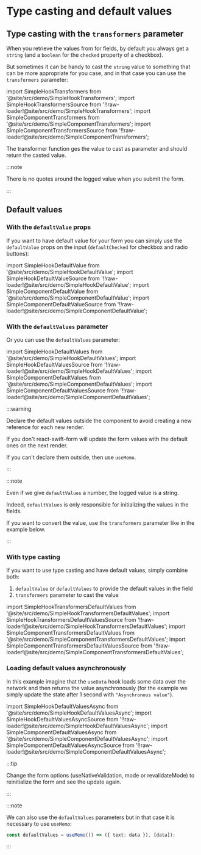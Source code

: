 # Type casting and default values

## Type casting with the `transformers` parameter

When you retrieve the values from for fields, by default you always get a `string` (and a `boolean` for the `checked` property of a checkbox).

But sometimes it can be handy to cast the `string` value to something that can be more appropriate for you case, and in that case you can use the `transformers` parameter:

import SimpleHookTransformers from '@site/src/demo/SimpleHookTransformers';
import SimpleHookTransformersSource from '!!raw-loader!@site/src/demo/SimpleHookTransformers';
import SimpleComponentTransformers from '@site/src/demo/SimpleComponentTransformers';
import SimpleComponentTransformersSource from '!!raw-loader!@site/src/demo/SimpleComponentTransformers';

<DemoTabs Component={SimpleComponentTransformers} Hook={SimpleHookTransformers} componentCode={SimpleComponentTransformersSource} componentMetastring="{5,14}" hookCode={SimpleHookTransformersSource} hookMetastring="{5,16}" withModes withRevalidateModes />

The transformer function ges the value to cast as parameter and should return the casted value.

:::note

There is no quotes around the logged value when you submit the form.

:::

## Default values

### With the `defaultValue` props

If you want to have default value for your form you can simply use the `defaultValue` props on the input (`defaultChecked` for checkbox and radio buttons):

import SimpleHookDefaultValue from '@site/src/demo/SimpleHookDefaultValue';
import SimpleHookDefaultValueSource from '!!raw-loader!@site/src/demo/SimpleHookDefaultValue';
import SimpleComponentDefaultValue from '@site/src/demo/SimpleComponentDefaultValue';
import SimpleComponentDefaultValueSource from '!!raw-loader!@site/src/demo/SimpleComponentDefaultValue';

<DemoTabs Component={SimpleComponentDefaultValue} Hook={SimpleHookDefaultValue} componentCode={SimpleComponentDefaultValueSource} componentMetastring="{15}" hookCode={SimpleHookDefaultValueSource} hookMetastring="{18}" withModes withRevalidateModes />

### With the `defaultValues` parameter

Or you can use the `defaultValues` parameter:

import SimpleHookDefaultValues from '@site/src/demo/SimpleHookDefaultValues';
import SimpleHookDefaultValuesSource from '!!raw-loader!@site/src/demo/SimpleHookDefaultValues';
import SimpleComponentDefaultValues from '@site/src/demo/SimpleComponentDefaultValues';
import SimpleComponentDefaultValuesSource from '!!raw-loader!@site/src/demo/SimpleComponentDefaultValues';

<DemoTabs Component={SimpleComponentDefaultValues} Hook={SimpleHookDefaultValues} componentCode={SimpleComponentDefaultValuesSource} componentMetastring="{5,14}" hookCode={SimpleHookDefaultValuesSource} hookMetastring="{5,15}" withModes withRevalidateModes />

:::warning

Declare the default values outside the component to avoid creating a new reference for each new render.

If you don't react-swift-form will update the form values with the default ones on the next render.

If you can't declare them outside, then use `useMemo`.

:::

:::note

Even if we give `defaultValues` a number, the logged value is a string.

Indeed, `defaultValues` is only responsible for initializing the values in the fields.

If you want to convert the value, use the `transformers` parameter like in the example below.

:::

### With type casting

If you want to use type casting and have default values, simply combine both:

1. `defaultValue` or `defaultValues` to provide the default values in the field
2. `transformers` parameter to cast the value

import SimpleHookTransformersDefaultValues from '@site/src/demo/SimpleHookTransformersDefaultValues';
import SimpleHookTransformersDefaultValuesSource from '!!raw-loader!@site/src/demo/SimpleHookTransformersDefaultValues';
import SimpleComponentTransformersDefaultValues from '@site/src/demo/SimpleComponentTransformersDefaultValues';
import SimpleComponentTransformersDefaultValuesSource from '!!raw-loader!@site/src/demo/SimpleComponentTransformersDefaultValues';

<DemoTabs Component={SimpleComponentTransformersDefaultValues} Hook={SimpleHookTransformersDefaultValues} componentCode={SimpleComponentTransformersDefaultValuesSource} componentMetastring="{5,6,17,19}" hookCode={SimpleHookTransformersDefaultValuesSource} hookMetastring="{5,6,16,18}" withModes withRevalidateModes />

### Loading default values asynchronously

In this example imagine that the `useData` hook loads some data over the network and then returns the value asynchronously (for the example we simply update the state after 1 second with `"Asynchronous value"`).

import SimpleHookDefaultValuesAsync from '@site/src/demo/SimpleHookDefaultValuesAsync';
import SimpleHookDefaultValuesAsyncSource from '!!raw-loader!@site/src/demo/SimpleHookDefaultValuesAsync';
import SimpleComponentDefaultValuesAsync from '@site/src/demo/SimpleComponentDefaultValuesAsync';
import SimpleComponentDefaultValuesAsyncSource from '!!raw-loader!@site/src/demo/SimpleComponentDefaultValuesAsync';

<DemoTabs Component={SimpleComponentDefaultValuesAsync} Hook={SimpleHookDefaultValuesAsync} componentCode={SimpleComponentDefaultValuesAsyncSource} componentMetastring="{7,18}" hookCode={SimpleHookDefaultValuesAsyncSource} hookMetastring="{7,21}" withModes withRevalidateModes />

:::tip

Change the form options (useNativeValidation, mode or revalidateMode) to reinitialize the form and see the update again.

:::

:::note

We can also use the `defaultValues` parameters but in that case it is necessary to use `useMemo`:

```ts
const defaultValues = useMemo(() => ({ text: data }), [data]);
```

:::
